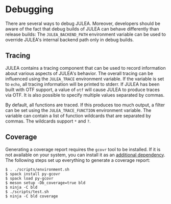 # Debugging

There are several ways to debug JULEA.
Moreover, developers should be aware of the fact that debug builds of JULEA can behave differently than release builds:
The `JULEA_BACKEND_PATH` environment variable can be used to override JULEA's internal backend path only in debug builds.

## Tracing

JULEA contains a tracing component that can be used to record information about various aspects of JULEA's behavior.
The overall tracing can be influenced using the `JULEA_TRACE` environment variable.
If the variable is set to `echo`, all tracing information will be printed to stderr.
If JULEA has been built with OTF support, a value of `otf` will cause JULEA to produce traces via OTF.
It is also possible to specify multiple values separated by commas.

By default, all functions are traced.
If this produces too much output, a filter can be set using the `JULEA_TRACE_FUNCTION` environment variable.
The variable can contain a list of function wildcards that are separated by commas.
The wildcards support `*` and `?`.

## Coverage

Generating a coverage report requires the `gcovr` tool to be installed.
If it is not available on your system, you can install it as an [additional dependency](dependencies.md#additional-dependencies).
The following steps set up everything to generate a coverage report:

```console
$ . ./scripts/environment.sh
$ spack install py-gcovr
$ spack load py-gcovr
$ meson setup -Db_coverage=true bld
$ ninja -C bld
$ ./scripts/test.sh
$ ninja -C bld coverage
```
